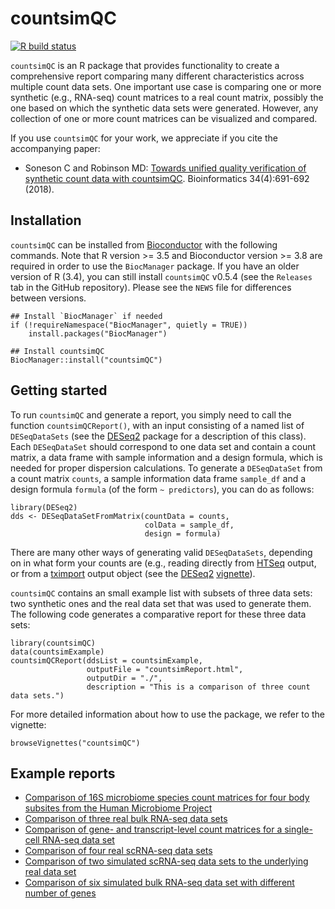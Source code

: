 # countsimQC
[![R build status](https://github.com/csoneson/countsimQC/workflows/R-CMD-check/badge.svg)](https://github.com/csoneson/countsimQC/actions)

`countsimQC` is an R package that provides functionality to create a 
comprehensive report comparing many different characteristics across multiple 
count data sets. One important use case is comparing one or more 
synthetic (e.g., RNA-seq) count matrices to a real count matrix, possibly the 
one based on which the synthetic data sets were generated. However, any 
collection of one or more count matrices can be visualized and compared.

If you use `countsimQC` for your work, we appreciate if you cite the 
accompanying paper:

- Soneson C and Robinson MD: [Towards unified quality verification of synthetic count data with countsimQC](https://academic.oup.com/bioinformatics/article/doi/10.1093/bioinformatics/btx631/4345646/Towards-unified-quality-verification-of-synthetic). Bioinformatics 34(4):691-692 (2018).

## Installation
`countsimQC` can be installed from 
[Bioconductor](https://www.bioconductor.org/packages/countsimQC/) with the 
following commands. Note that R version >= 3.5 and Bioconductor 
version >= 3.8 are required in order to use the `BiocManager` package. 
If you have an older version of R (3.4), you can still install 
`countsimQC` v0.5.4 (see the `Releases` tab in the GitHub repository). 
Please see the `NEWS` file for differences between versions.

```
## Install `BiocManager` if needed
if (!requireNamespace("BiocManager", quietly = TRUE))
    install.packages("BiocManager")
    
## Install countsimQC
BiocManager::install("countsimQC")
```

## Getting started
To run `countsimQC` and generate a report, you simply need to call the
function `countsimQCReport()`, with an input consisting of a named list of
`DESeqDataSets` (see the
[DESeq2](https://www.bioconductor.org/packages/DESeq2/)
package for a description of this class). Each `DESeqDataSet` should
correspond to one data set and contain a count matrix, a data frame with sample
information and a design formula, which is needed for proper dispersion 
calculations. To generate a `DESeqDataSet` from a count matrix `counts`, a 
sample information data frame `sample_df` and a design formula `formula` 
(of the form `~ predictors`), you can do as follows:

```
library(DESeq2)
dds <- DESeqDataSetFromMatrix(countData = counts, 
                              colData = sample_df,
                              design = formula)
```
There are many other ways of generating valid `DESeqDataSets`, depending on in 
what form your counts are (e.g., reading directly from 
[HTSeq](http://htseq.readthedocs.io/en/release_0.9.1/) output, or from a [tximport](http://bioconductor.org/packages/release/bioc/html/tximport.html) 
output object (see the 
[DESeq2](https://bioconductor.org/packages/release/bioc/html/DESeq2.html) [vignette](http://bioconductor.org/packages/release/bioc/vignettes/DESeq2/inst/doc/DESeq2.html)). 
 
`countsimQC` contains an small example list with subsets of three data sets: 
two synthetic ones and the real data set that was used to generate them. The 
following code generates a comparative report for these three data sets:

```
library(countsimQC)
data(countsimExample)
countsimQCReport(ddsList = countsimExample, 
                 outputFile = "countsimReport.html", 
                 outputDir = "./", 
                 description = "This is a comparison of three count data sets.")
```

For more detailed information about how to use the package, we refer to the vignette:

```
browseVignettes("countsimQC")
```

## Example reports

- [Comparison of 16S microbiome species count matrices for four body subsites from the Human Microbiome Project](http://imlspenticton.uzh.ch/robinson_lab/countsimQC_example_reports/HMP_sampled_datasets_countsimQC.html)
- [Comparison of three real bulk RNA-seq data sets](http://imlspenticton.uzh.ch/robinson_lab/countsimQC_example_reports/bulkrnaseq_crossdataset_countsimQC.html)
- [Comparison of gene- and transcript-level count matrices for a single-cell RNA-seq data set](http://imlspenticton.uzh.ch/robinson_lab/countsimQC_example_reports/GSE74596_genevstx_countsimQC.html) 
- [Comparison of four real scRNA-seq data sets](http://imlspenticton.uzh.ch/robinson_lab/countsimQC_example_reports/scrnaseq_crossdataset_countsimQC.html)
- [Comparison of two simulated scRNA-seq data sets to the underlying real data set](http://imlspenticton.uzh.ch/robinson_lab/countsimQC_example_reports/GSE48968-GPL13112_2simulations_countsimQC.html)
- [Comparison of six simulated bulk RNA-seq data set with different number of genes](http://imlspenticton.uzh.ch/robinson_lab/countsimQC_example_reports/countsimQC_compcodeR_simulations.html)
